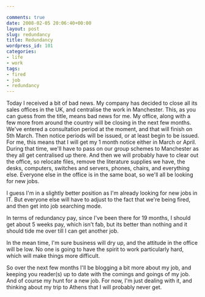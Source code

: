 ```yaml
---

comments: true
date: 2008-02-05 20:06:40+00:00
layout: post
slug: redundancy
title: Redundancy
wordpress_id: 101
categories:
- life
- work
tags:
- fired
- job
- redundancy
---
```


Today I received a bit of bad news. My company has decided to close all its sales offices in the UK, and centralise the work in Manchester. This, as you can guess from the title, means bad news for me. My office, along with a few more from around the country will be closing in the next few months. We've entered a consultation period at the moment, and that will finish on 5th March. Then notice periods will be issued, or at least begin to be issued.
For me, this means that I will get my 1 month notice either in March or April. During that time, we'll have to pass on our group schemes to Manchester as they all get centralised up there. And then we will probably have to clear out the office, so relocate files, remove the literature supplies we have, the desks, computers, switches and servers, phones, chairs, and everything else. Everyone else in the office is in the same boat, so we'll all be looking for new jobs.




I guess I'm in a slightly better position as I'm already looking for new jobs in IT. But everyone else will have to adjust to the fact that we're being fired, and then get into job searching mode.




In terms of redundancy pay, since I've been there for 19 months, I should get about 5 weeks pay, which isn't fab, but its better than nothing and it should tide me over till I can get another job.




In the mean time, I'm sure business will dry up, and the attitude in the office will be low. No one is going to have the spirit to work particularly hard, which will make things more difficult.




So over the next few months I'll be blogging a bit more about my job, and keeping you reader(s) up to date with the comings and goings of my job. And of course my hunt for a new job. For now, I'm just dealing with it, and thinking about my trip to Athens that I will probably never get.
